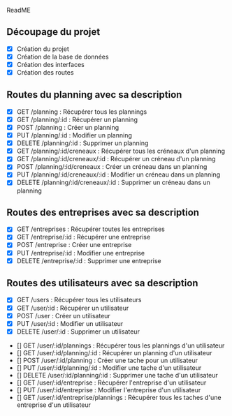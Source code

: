 ReadME

## Découpage du projet
- [x] Création du projet
- [x] Création de la base de données
- [x] Création des interfaces
- [x] Création des routes

## Routes du planning avec sa description
- [x] GET /planning : Récupérer tous les plannings
- [x] GET /planning/:id : Récupérer un planning
- [x] POST /planning : Créer un planning
- [x] PUT /planning/:id : Modifier un planning
- [x] DELETE /planning/:id : Supprimer un planning
- [x] GET /planning/:id/creneaux : Récupérer tous les créneaux d'un planning
- [x] GET /planning/:id/creneaux/:id : Récupérer un créneau d'un planning
- [x] POST /planning/:id/creneaux : Créer un créneau dans un planning
- [x] PUT /planning/:id/creneaux/:id : Modifier un créneau dans un planning
- [x] DELETE /planning/:id/creneaux/:id : Supprimer un créneau dans un planning

## Routes des entreprises avec sa description
- [x] GET /entreprises : Récupérer toutes les entreprises
- [x] GET /entreprise/:id : Récupérer une entreprise
- [x] POST /entreprise : Créer une entreprise
- [x] PUT /entreprise/:id : Modifier une entreprise
- [x] DELETE /entreprise/:id : Supprimer une entreprise

## Routes des utilisateurs avec sa description
- [x] GET /users : Récupérer tous les utilisateurs
- [x] GET /user/:id : Récupérer un utilisateur
- [x] POST /user : Créer un utilisateur
- [x] PUT /user/:id : Modifier un utilisateur
- [x] DELETE /user/:id : Supprimer un utilisateur
- [] GET /user/:id/plannings : Récupérer tous les plannings d'un utilisateur
- [] GET /user/:id/planning/:id : Récupérer un planning d'un utilisateur
- [] POST /user/:id/planning : Créer une tache pour un utilisateur
- [] PUT /user/:id/planning/:id : Modifier une tache d'un utilisateur
- [] DELETE /user/:id/planning/:id : Supprimer une tache d'un utilisateur
- [] GET /user/:id/entreprise : Récupérer l'entreprise d'un utilisateur
- [] PUT /user/:id/entreprise : Modifier l'entreprise d'un utilisateur
- [] GET /user/:id/entreprise/plannings : Récupérer tous les taches d'une entreprise d'un utilisateur
